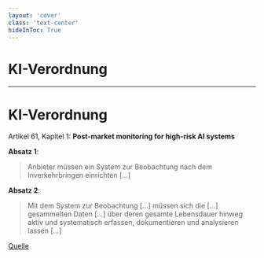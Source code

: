 ```yaml
---
layout: 'cover'
class: 'text-center'
hideInToc: True
---
```


# KI-Verordnung

---

# KI-Verordnung

Artikel 61, Kapitel 1: **Post-market monitoring for high-risk AI systems**

**Absatz 1**:
    
> Anbieter müssen ein System zur Beobachtung nach dem Inverkehrbringen einrichten […]

**Absatz 2**:

> Mit dem System zur Beobachtung […] müssen sich die […] gesammelten Daten […] über deren gesamte Lebensdauer hinweg aktiv und systematisch erfassen, dokumentieren und analysieren lassen […]

[Quelle](https://eur-lex.europa.eu/legal-content/DE/TXT/HTML/?uri=CELEX:52021PC0206&from=DE)

<!-- 
**Deutsch**: Beobachtung nach dem Inverkehrbringen für Hochrisiko-KI-Systeme
-->